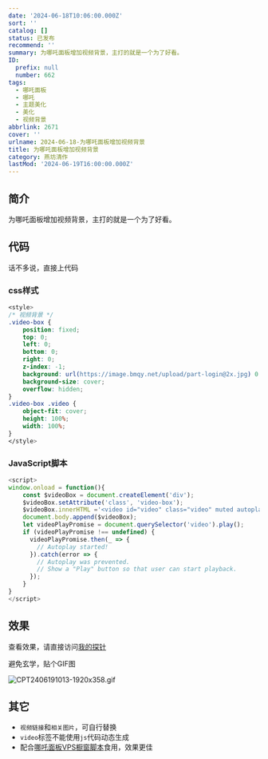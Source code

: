 ```yaml
---
date: '2024-06-18T10:06:00.000Z'
sort: ''
catalog: []
status: 已发布
recommend: ''
summary: 为哪吒面板增加视频背景，主打的就是一个为了好看。
ID:
  prefix: null
  number: 662
tags:
  - 哪吒面板
  - 哪吒
  - 主题美化
  - 美化
  - 视频背景
abbrlink: 2671
cover: ''
urlname: 2024-06-18-为哪吒面板增加视频背景
title: 为哪吒面板增加视频背景
category: 燕坊清作
lastMod: '2024-06-19T16:00:00.000Z'
---
```


## 简介


为哪吒面板增加视频背景，主打的就是一个为了好看。


## 代码


话不多说，直接上代码


### css样式


```css
<style>
/* 视频背景 */
.video-box {
    position: fixed;
    top: 0;
    left: 0;
    bottom: 0;
    right: 0;
    z-index: -1;
    background: url(https://image.bmqy.net/upload/part-login@2x.jpg) 0 0 no-repeat;
    background-size: cover;
    overflow: hidden;
}
.video-box .video {
    object-fit: cover;
    height: 100%;
    width: 100%;
}
</style>
```


### JavaScript脚本


```javascript
<script>
window.onload = function(){
	const $videoBox = document.createElement('div');
	$videoBox.setAttribute('class', 'video-box');
	$videoBox.innerHTML ='<video id="video" class="video" muted autoplay loop src="https://image.bmqy.net/upload/top.mp4"></video>';
	document.body.append($videoBox);
	let videoPlayPromise = document.querySelector('video').play();
	if (videoPlayPromise !== undefined) {
	  videoPlayPromise.then(_ => {
	    // Autoplay started!
	  }).catch(error => {
	    // Autoplay was prevented.
	    // Show a "Play" button so that user can start playback.
	  });
	}
}
</script>
```


## 效果


查看效果，请直接访问[我的探针](https://nezha.887776.xyz/)


避免玄学，贴个GIF图


![CPT2406191013-1920x358.gif](https://image.bmqy.net/upload/CPT2406191013-1920x358.gif)


## 其它

- `视频链接`和`相关图片`，可自行替换
- `video`标签不能使用`js`代码动态生成
- 配合[哪吒面板VPS橱窗脚本](https://www.bmqy.net/2665.html)食用，效果更佳
